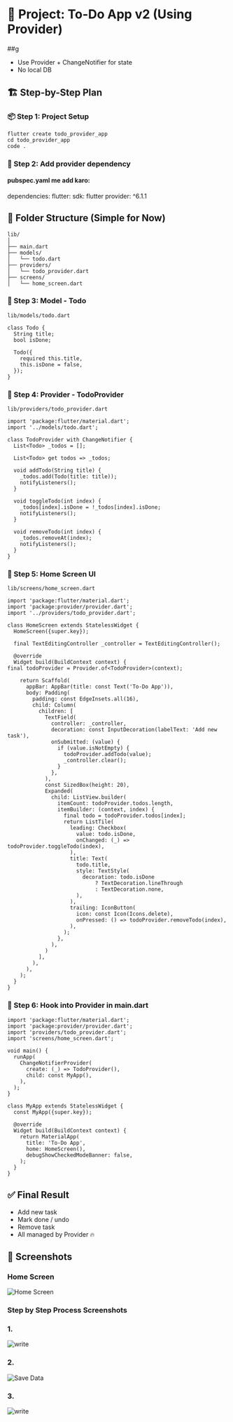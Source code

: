 # 📘 Project: To-Do App v2 (Using Provider)

##g
   - Use Provider + ChangeNotifier for state
   - No local DB

## 🏗️ Step-by-Step Plan

### 📦 Step 1: Project Setup

    flutter create todo_provider_app
    cd todo_provider_app
    code .

### 🧩 Step 2: Add provider dependency

#### pubspec.yaml me add karo:
dependencies:
  flutter:
    sdk: flutter
  provider: ^6.1.1


## 📁 Folder Structure (Simple for Now)

    lib/
    │
    ├── main.dart
    ├── models/
    │   └── todo.dart
    ├── providers/
    │   └── todo_provider.dart
    ├── screens/
    │   └── home_screen.dart


### 📄 Step 3: Model - Todo
    lib/models/todo.dart
     
    class Todo {
      String title;
      bool isDone;
    
      Todo({
        required this.title, 
        this.isDone = false,
      });
    }


### 🔄 Step 4: Provider - TodoProvider
    lib/providers/todo_provider.dart
     
    import 'package:flutter/material.dart';
    import '../models/todo.dart';
    
    class TodoProvider with ChangeNotifier {
      List<Todo> _todos = [];
    
      List<Todo> get todos => _todos;
    
      void addTodo(String title) {
        _todos.add(Todo(title: title));
        notifyListeners();
      }
    
      void toggleTodo(int index) {
        _todos[index].isDone = !_todos[index].isDone;
        notifyListeners();
      }
    
      void removeTodo(int index) {
        _todos.removeAt(index);
        notifyListeners();
      }
    }



### 🧠 Step 5: Home Screen UI
    lib/screens/home_screen.dart

    import 'package:flutter/material.dart';
    import 'package:provider/provider.dart';
    import '../providers/todo_provider.dart';
    
    class HomeScreen extends StatelessWidget {
      HomeScreen({super.key});
    
      final TextEditingController _controller = TextEditingController();
    
      @override
      Widget build(BuildContext context) {
    final todoProvider = Provider.of<TodoProvider>(context);
    
        return Scaffold(
          appBar: AppBar(title: const Text('To-Do App')),
          body: Padding(
            padding: const EdgeInsets.all(16),
            child: Column(
              children: [
                TextField(
                  controller: _controller,
                  decoration: const InputDecoration(labelText: 'Add new task'),
                  onSubmitted: (value) {
                    if (value.isNotEmpty) {
                      todoProvider.addTodo(value);
                      _controller.clear();
                    }
                  },
                ),
                const SizedBox(height: 20),
                Expanded(
                  child: ListView.builder(
                    itemCount: todoProvider.todos.length,
                    itemBuilder: (context, index) {
                      final todo = todoProvider.todos[index];
                      return ListTile(
                        leading: Checkbox(
                          value: todo.isDone,
                          onChanged: (_) => todoProvider.toggleTodo(index),
                        ),
                        title: Text(
                          todo.title,
                          style: TextStyle(
                            decoration: todo.isDone
                                ? TextDecoration.lineThrough
                                : TextDecoration.none,
                          ),
                        ),
                        trailing: IconButton(
                          icon: const Icon(Icons.delete),
                          onPressed: () => todoProvider.removeTodo(index),
                        ),
                      );
                    },
                  ),
                )
              ],
            ),
          ),
        );
      }
    }


### 🧠 Step 6: Hook into Provider in main.dart

    import 'package:flutter/material.dart';
    import 'package:provider/provider.dart';
    import 'providers/todo_provider.dart';
    import 'screens/home_screen.dart';
    
    void main() {
      runApp(
        ChangeNotifierProvider(
          create: (_) => TodoProvider(),
          child: const MyApp(),
        ),
      );
    }
    
    class MyApp extends StatelessWidget {
      const MyApp({super.key});
    
      @override
      Widget build(BuildContext context) {
        return MaterialApp(
          title: 'To-Do App',
          home: HomeScreen(),
          debugShowCheckedModeBanner: false,
        );
      }
    }



## ✅ Final Result

- Add new task
- Mark done / undo
- Remove task
- All managed by Provider 🔥



## 📱 Screenshots

### Home Screen
![Home Screen](screenshots/home.png)

### Step by Step Process Screenshots
### 1.
![write](screenshots/write.png)

### 2.
![Save Data](screenshots/save_Data.png)

### 3.
![write](screenshots/do_data.png)